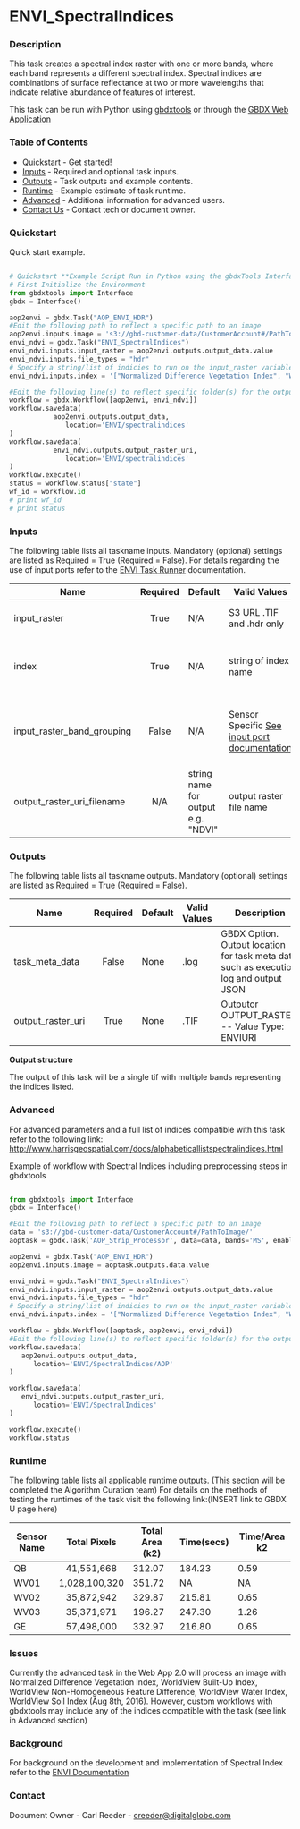# ENVI_SpectralIndices

### Description
This task creates a spectral index raster with one or more bands, where each band represents a different spectral index. Spectral indices are combinations of surface reflectance at two or more wavelengths that indicate relative abundance of features of interest.

This task can be run with Python using [gbdxtools](https://github.com/DigitalGlobe/gbdxtools) or through the [GBDX Web Application](https://gbdx.geobigdata.io/materials/)

### Table of Contents

- [Quickstart](#quickstart) - Get started!
- [Inputs](#inputs) - Required and optional task inputs.
- [Outputs](#outputs) - Task outputs and example contents.
- [Runtime](#runtime) - Example estimate of task runtime.
- [Advanced](#advanced) - Additional information for advanced users.
- [Contact Us](#contact-us) - Contact tech or document owner.

### Quickstart
Quick start example.

```python

# Quickstart **Example Script Run in Python using the gbdxTools InterfaceExample producing a single band vegetation mask from a tif file.
# First Initialize the Environment
from gbdxtools import Interface
gbdx = Interface()

aop2envi = gbdx.Task("AOP_ENVI_HDR")
#Edit the following path to reflect a specific path to an image
aop2envi.inputs.image = 's3://gbd-customer-data/CustomerAccount#/PathToImage/'
envi_ndvi = gbdx.Task("ENVI_SpectralIndices")
envi_ndvi.inputs.input_raster = aop2envi.outputs.output_data.value
envi_ndvi.inputs.file_types = "hdr"
# Specify a string/list of indicies to run on the input_raster variable.  The order of indicies wi
envi_ndvi.inputs.index = '["Normalized Difference Vegetation Index", "WorldView Soil Index"]'

#Edit the following line(s) to reflect specific folder(s) for the output file (example location provided)
workflow = gbdx.Workflow([aop2envi, envi_ndvi])
workflow.savedata(
	       aop2envi.outputs.output_data,
	          location='ENVI/spectralindices'
)
workflow.savedata(
	       envi_ndvi.outputs.output_raster_uri,
	          location='ENVI/spectralindices'
)
workflow.execute()
status = workflow.status["state"]
wf_id = workflow.id
# print wf_id
# print status
```

### Inputs
The following table lists all taskname inputs.
Mandatory (optional) settings are listed as Required = True (Required = False). For details regarding the use of input ports refer to the [ENVI Task Runner](https://github.com/TDG-Platform/docs/blob/master/ENVI_Task_Runner.md) documentation.

| Name                       | Required | Default                            | Valid Values                             | Description                              |
| -------------------------- | :------: | ---------------------------------- | ---------------------------------------- | ---------------------------------------- |
| input_raster               |   True   | N/A                                | S3 URL   .TIF and .hdr only              | S3 location of input .tif file processed through AOP_Strip_Processor. |
| index                      |   True   | N/A                                | string of index name                     | Specify a string, or array of strings, representing the pre-defined spectral indices to apply to the input raster. |
| input_raster_band_grouping |  False   | N/A                                | Sensor Specific [See input port documentation](https://github.com/TDG-Platform/docs/blob/master/ENVI_Task_Runner.md#ENVIRPCRasterSpatialRef) | Specify band group e.g. "multispectral".  input_raster_band_grouping "panchromatic" will not function in the Spectral Index task. |
| output_raster_uri_filename |   N/A    | string name for output e.g. "NDVI" | output raster file name                  |                                          |
### Outputs
The following table lists all taskname outputs.
Mandatory (optional) settings are listed as Required = True (Required = False).

| Name              | Required | Default | Valid Values | Description                              |
| ----------------- | :------: | ------- | ------------ | ---------------------------------------- |
| task_meta_data    |  False   | None    | .log         | GBDX Option. Output location for task meta data such as execution log and output JSON |
| output_raster_uri |   True   | None    | .TIF         | Outputor OUTPUT_RASTER. -- Value Type: ENVIURI |

**Output structure**

The output of this task will be a single tif with multiple bands representing the indices listed.


### Advanced
For advanced parameters and a full list of indices compatible with this task refer to the following link:
http://www.harrisgeospatial.com/docs/alphabeticallistspectralindices.html

Example of workflow with Spectral Indices including preprocessing steps in gbdxtools

```python

from gbdxtools import Interface
gbdx = Interface()

#Edit the following path to reflect a specific path to an image
data = 's3://gbd-customer-data/CustomerAccount#/PathToImage/'
aoptask = gbdx.Task('AOP_Strip_Processor', data=data, bands='MS', enable_acomp=True, enable_pansharpen=False, enable_dra=False)     # creates acomp'd multispectral image

aop2envi = gbdx.Task("AOP_ENVI_HDR")
aop2envi.inputs.image = aoptask.outputs.data.value

envi_ndvi = gbdx.Task("ENVI_SpectralIndices")
envi_ndvi.inputs.input_raster = aop2envi.outputs.output_data.value
envi_ndvi.inputs.file_types = "hdr"
# Specify a string/list of indicies to run on the input_raster variable.  The order of indicies wi
envi_ndvi.inputs.index = '["Normalized Difference Vegetation Index", "WorldView Built-Up Index", "WorldView Non-Homogeneous Feature Difference", "WorldView Water Index", "WorldView Soil Index"]'

workflow = gbdx.Workflow([aoptask, aop2envi, envi_ndvi])
#Edit the following line(s) to reflect specific folder(s) for the output file (example location provided)
workflow.savedata(
   aop2envi.outputs.output_data,
      location='ENVI/SpectralIndices/AOP'
)

workflow.savedata(
   envi_ndvi.outputs.output_raster_uri,
      location='ENVI/SpectralIndices'
)

workflow.execute()
workflow.status
```

### Runtime

The following table lists all applicable runtime outputs. (This section will be completed the Algorithm Curation team)
For details on the methods of testing the runtimes of the task visit the following link:(INSERT link to GBDX U page here)

| Sensor Name | Total Pixels  | Total Area (k2) | Time(secs) | Time/Area k2 |
| ----------- | :-----------: | --------------- | ---------- | ------------ |
| QB          |  41,551,668   | 312.07          | 184.23     | 0.59         |
| WV01        | 1,028,100,320 | 351.72          | NA         | NA           |
| WV02        |  35,872,942   | 329.87          | 215.81     | 0.65         |
| WV03        |  35,371,971   | 196.27          | 247.30     | 1.26         |
| GE          |  57,498,000   | 332.97          | 216.80     | 0.65         |


### Issues
Currently the advanced task in the Web App 2.0 will process an image with Normalized Difference Vegetation Index, WorldView Built-Up Index, WorldView Non-Homogeneous Feature Difference, WorldView Water Index, WorldView Soil Index (Aug 8th, 2016). However, custom workflows with gbdxtools may include any of the indices compatible with the task (see link in Advanced section)

### Background

For background on the development and implementation of Spectral Index refer to the [ENVI Documentation](https://www.harrisgeospatial.com/docs/spectralindices.html)


### Contact
Document Owner - Carl Reeder - creeder@digitalglobe.com
